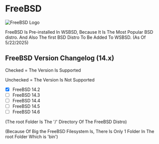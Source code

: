# FreeBSD

![FreeBSD Logo](https://upload.wikimedia.org/wikipedia/en/d/df/Freebsd_logo.svg)

FreeBSD Is Pre-installed In WSBSD, Because It Is The Most Popular BSD distro. And Also The first BSD Distro To Be Added To WSBSD. (As Of 5/22/2025)

## FreeBSD Version Changelog (14.x)

Checked = The Version Is Supported

Unchecked = The Version Is Not Supported

- [x] FreeBSD 14.2
- [ ] FreeBSD 14.3
- [ ] FreeBSD 14.4
- [ ] FreeBSD 14.5
- [ ] FreeBSD 14.6

(The root Folder Is The '/' Directory Of The FreeBSD Distro)

(Because Of Big the FreeBSD Filesystem Is, There Is Only 1 Folder In The root Folder Which is 'bin')
